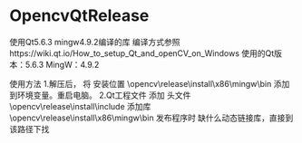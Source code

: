 # OpencvQtRelease
使用Qt5.6.3 mingw4.9.2编译的库
编译方式参照https://wiki.qt.io/How_to_setup_Qt_and_openCV_on_Windows
使用的Qt版本：5.6.3
MingW：4.9.2

使用方法
1.解压后， 将 安装位置 \opencv\release\install\x86\mingw\bin 添加到环境变量。重启电脑。
2.Qt工程文件 添加 头文件 \opencv\release\install\include
  添加库 \opencv\release\install\x86\mingw\bin
  发布程序时 缺什么动态链接库，直接到该路径下找


